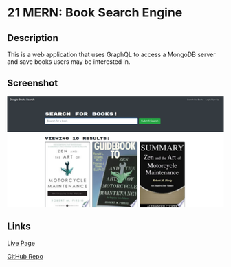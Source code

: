 # 21 MERN: Book Search Engine

## Description
This is a web application that uses GraphQL to access a MongoDB server and save books users may be interested in.

## Screenshot
![Screencap](/client/public/bookys.PNG)

## Links
<a href= "https://mern-book-thing.herokuapp.com/" target="_blank">Live Page</a>

<a href= "https://github.com/yohuck/book-search" target="_blank">GitHub Repo</a>